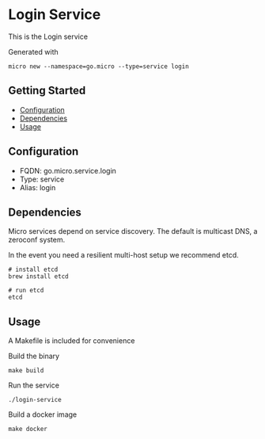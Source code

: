 # Login Service

This is the Login service

Generated with

```
micro new --namespace=go.micro --type=service login
```

## Getting Started

- [Configuration](#configuration)
- [Dependencies](#dependencies)
- [Usage](#usage)

## Configuration

- FQDN: go.micro.service.login
- Type: service
- Alias: login

## Dependencies

Micro services depend on service discovery. The default is multicast DNS, a zeroconf system.

In the event you need a resilient multi-host setup we recommend etcd.

```
# install etcd
brew install etcd

# run etcd
etcd
```

## Usage

A Makefile is included for convenience

Build the binary

```
make build
```

Run the service
```
./login-service
```

Build a docker image
```
make docker
```